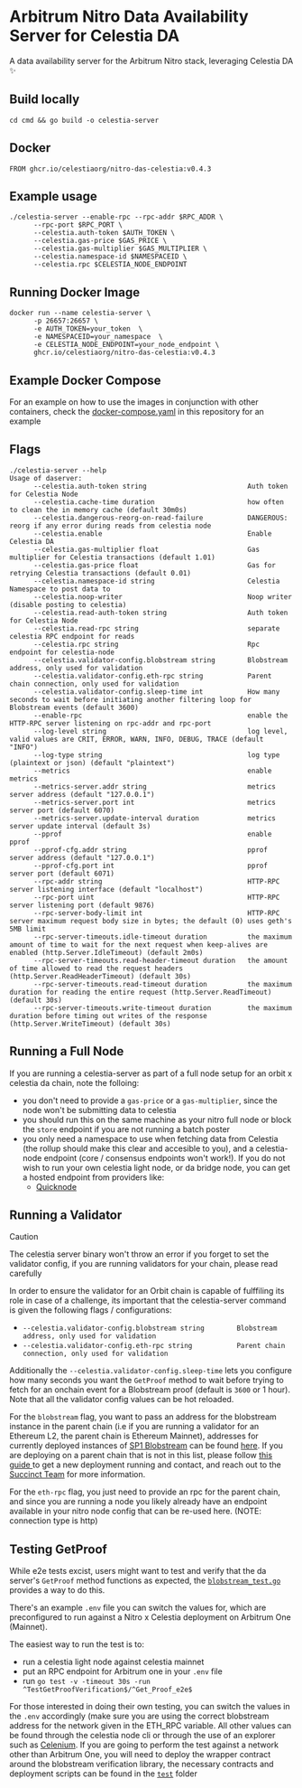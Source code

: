 # Arbitrum Nitro Data Availability Server for Celestia DA

A data availability server for the Arbitrum Nitro stack, leveraging Celestia DA ✨

## Build locally

`cd cmd && go build -o celestia-server`

## Docker

`FROM ghcr.io/celestiaorg/nitro-das-celestia:v0.4.3`


## Example usage

```
./celestia-server --enable-rpc --rpc-addr $RPC_ADDR \
      --rpc-port $RPC_PORT \
      --celestia.auth-token $AUTH_TOKEN \
      --celestia.gas-price $GAS_PRICE \
      --celestia.gas-multiplier $GAS_MULTIPLIER \
      --celestia.namespace-id $NAMESPACEID \
      --celestia.rpc $CELESTIA_NODE_ENDPOINT 
```

## Running Docker Image

```
docker run --name celestia-server \
      -p 26657:26657 \
      -e AUTH_TOKEN=your_token  \
      -e NAMESPACEID=your_namespace  \
      -e CELESTIA_NODE_ENDPOINT=your_node_endpoint \
      ghcr.io/celestiaorg/nitro-das-celestia:v0.4.3
```

## Example Docker Compose

For an example on how to use the images in conjunction with other containers, check the [docker-compose.yaml](https://github.com/celestiaorg/nitro-das-celestia/blob/main/docker-compose.yaml) in this repository for an example

## Flags

```
./celestia-server --help
Usage of daserver:
      --celestia.auth-token string                         Auth token for Celestia Node
      --celestia.cache-time duration                       how often to clean the in memory cache (default 30m0s)
      --celestia.dangerous-reorg-on-read-failure           DANGEROUS: reorg if any error during reads from celestia node
      --celestia.enable                                    Enable Celestia DA
      --celestia.gas-multiplier float                      Gas multiplier for Celestia transactions (default 1.01)
      --celestia.gas-price float                           Gas for retrying Celestia transactions (default 0.01)
      --celestia.namespace-id string                       Celestia Namespace to post data to
      --celestia.noop-writer                               Noop writer (disable posting to celestia)
      --celestia.read-auth-token string                    Auth token for Celestia Node
      --celestia.read-rpc string                           separate celestia RPC endpoint for reads
      --celestia.rpc string                                Rpc endpoint for celestia-node
      --celestia.validator-config.blobstream string        Blobstream address, only used for validation
      --celestia.validator-config.eth-rpc string           Parent chain connection, only used for validation
      --celestia.validator-config.sleep-time int           How many seconds to wait before initiating another filtering loop for Blobstream events (default 3600)
      --enable-rpc                                         enable the HTTP-RPC server listening on rpc-addr and rpc-port
      --log-level string                                   log level, valid values are CRIT, ERROR, WARN, INFO, DEBUG, TRACE (default "INFO")
      --log-type string                                    log type (plaintext or json) (default "plaintext")
      --metrics                                            enable metrics
      --metrics-server.addr string                         metrics server address (default "127.0.0.1")
      --metrics-server.port int                            metrics server port (default 6070)
      --metrics-server.update-interval duration            metrics server update interval (default 3s)
      --pprof                                              enable pprof
      --pprof-cfg.addr string                              pprof server address (default "127.0.0.1")
      --pprof-cfg.port int                                 pprof server port (default 6071)
      --rpc-addr string                                    HTTP-RPC server listening interface (default "localhost")
      --rpc-port uint                                      HTTP-RPC server listening port (default 9876)
      --rpc-server-body-limit int                          HTTP-RPC server maximum request body size in bytes; the default (0) uses geth's 5MB limit
      --rpc-server-timeouts.idle-timeout duration          the maximum amount of time to wait for the next request when keep-alives are enabled (http.Server.IdleTimeout) (default 2m0s)
      --rpc-server-timeouts.read-header-timeout duration   the amount of time allowed to read the request headers (http.Server.ReadHeaderTimeout) (default 30s)
      --rpc-server-timeouts.read-timeout duration          the maximum duration for reading the entire request (http.Server.ReadTimeout) (default 30s)
      --rpc-server-timeouts.write-timeout duration         the maximum duration before timing out writes of the response (http.Server.WriteTimeout) (default 30s)
```

## Running a Full Node

If you are running a celestia-server as part of a full node setup for an orbit x celestia da chain, note the folloing:

- you don't need to provide a `gas-price` or a `gas-multiplier`, since the node won't be submitting data to celestia
- you should run this on the same machine as your nitro full node or block the `store` endpoint if you are not running a batch poster
- you only need a namespace to use when fetching data from Celestia (the rollup should make this clear and accesible to you), and a celestia-node endpoint (core / consensus endpoints won't work!). If you do not wish to run your own celestia light node, or da bridge node, you can get a hosted endpoint from providers like:
  - [Quicknode](https://www.quicknode.com/docs/celestia)



## Running a Validator
>[!CAUTION]
> The celestia server binary won't throw an error if you forget to set the validator config, if you are running validators for your chain, please read carefully

In order to ensure the validator for an Orbit chain is capable of fulffiling its role in case of a challenge, its important that the celestia-server command is given the following flags / configurations:
- `--celestia.validator-config.blobstream string        Blobstream address, only used for validation`
- `--celestia.validator-config.eth-rpc string           Parent chain connection, only used for validation`

Additionally the `--celestia.validator-config.sleep-time` lets you configure how many seconds you want the `GetProof` method to wait before trying to fetch for an onchain event for a Blobstream proof (default is `3600` or 1 hour). Note that all the validator config values can be hot reloaded.

For the `blobstream` flag, you want to pass an address for the blobstream instance in the parent chain (i.e if you are running a validator for an Ethereum L2, the parent chain is Ethereum Mainnet), addresses for currently deployed instances of [SP1 Blobstream](https://docs.celestia.org/how-to-guides/blobstream#what-is-sp1-blobstream) can be found [here](https://docs.celestia.org/how-to-guides/blobstream#deployed-contracts). If you are deploying on a parent chain that is not in this list, please follow [this guide ](https://docs.celestia.org/how-to-guides/sp1-blobstream-deploy) to get a new deployment running and contact, and reach out to the [Succinct Team](https://linktr.ee/succinctlabs) for more information.

For the `eth-rpc` flag, you just need to provide an rpc for the parent chain, and since you are running a node you likely already have an endpoint available in your nitro node config that can be re-used here. (NOTE: connection type is http)

## Testing GetProof

While e2e tests excist, users might want to test and verify that the da server's `GetProof` method functions as expected, the [`blobstream_test.go`](https://github.com/celestiaorg/nitro-das-celestia/blob/main/das/blobstream_test.go) provides a way to do this.

There's an example `.env` file you can switch the values for, which are preconfigured to run against a Nitro x Celestia deployment on Arbitrum One (Mainnet).

The easiest way to run the test is to:

- run a celestia light node against celestia mainnet
- put an RPC endpoint for Arbitrum one in your `.env` file
- run `go test -v -timeout 30s -run ^TestGetProofVerification$/^Get_Proof_e2e$`

For those interested in doing their own testing, you can switch the values in the `.env` accordingly (make sure you are using the correct blobstream address for the network given in the ETH_RPC variable. All other values can be found through the celestia node cli or through the use of an explorer such as [Celenium](https://celenium.io/). If you are going to perform the test against a network other than Arbitrum One, you will need to deploy the wrapper contract around the blobstream verification library, the necessary contracts and deployment scripts can be found in the [`test`](https://github.com/celestiaorg/nitro-das-celestia/tree/main/test) folder

